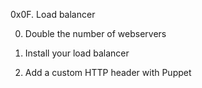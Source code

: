 0x0F. Load balancer

0. Double the number of webservers

1. Install your load balancer

2. Add a custom HTTP header with Puppet
